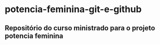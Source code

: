 # potencia-feminina-git-e-github

## Repositório do curso ministrado para o projeto potencia feminina
